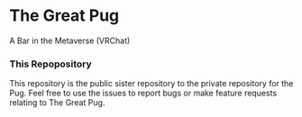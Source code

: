 # The Great Pug
A Bar in the Metaverse (VRChat)

### This Repopository
This repository is the public sister repository to the private repository for the Pug. Feel free to use the issues to report bugs or make feature requests relating to The Great Pug.
